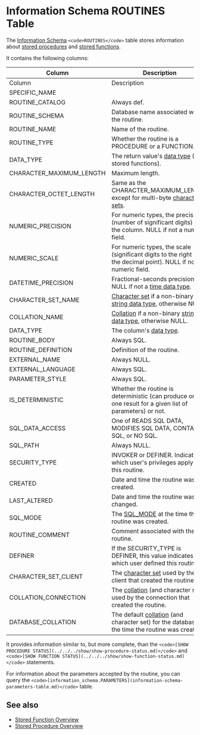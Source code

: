 
# Information Schema ROUTINES Table

The [Information Schema](../../../../../../mariadb-internals/information-schema-plugins-show-and-flush-statements.md) `<code>ROUTINES</code>` table stores information about [stored procedures](../../../../../../../server-usage/programming-customizing-mariadb/stored-routines/stored-procedures/README.md) and [stored functions](../../../../../../../server-usage/programming-customizing-mariadb/stored-routines/stored-functions/README.md).


It contains the following columns:



| Column | Description |
| --- | --- |
| Column | Description |
| SPECIFIC_NAME |  |
| ROUTINE_CATALOG | Always def. |
| ROUTINE_SCHEMA | Database name associated with the routine. |
| ROUTINE_NAME | Name of the routine. |
| ROUTINE_TYPE | Whether the routine is a PROCEDURE or a FUNCTION. |
| DATA_TYPE | The return value's [data type](../../../../../../data-types/data-types-overview/data-types-subcategory/data-types-dec.md) (for stored functions). |
| CHARACTER_MAXIMUM_LENGTH | Maximum length. |
| CHARACTER_OCTET_LENGTH | Same as the CHARACTER_MAXIMUM_LENGTH except for multi-byte [character sets](../../../../../../data-types/string-data-types/character-sets/README.md). |
| NUMERIC_PRECISION | For numeric types, the precision (number of significant digits) for the column. NULL if not a numeric field. |
| NUMERIC_SCALE | For numeric types, the scale (significant digits to the right of the decimal point). NULL if not a numeric field. |
| DATETIME_PRECISION | Fractional-seconds precision, or NULL if not a [time data type](../../../../../../data-types/date-and-time-data-types/README.md). |
| CHARACTER_SET_NAME | [Character set](../../../../../../data-types/string-data-types/character-sets/README.md) if a non-binary [string data type](../../../../../../data-types/string-data-types/README.md), otherwise NULL. |
| COLLATION_NAME | [Collation](../../../../../../data-types/string-data-types/character-sets/README.md) if a non-binary [string data type](../../../../../../data-types/string-data-types/README.md), otherwise NULL. |
| DATA_TYPE | The column's [data type](../../../../../../data-types/data-types-overview/data-types-subcategory/data-types-dec.md). |
| ROUTINE_BODY | Always SQL. |
| ROUTINE_DEFINITION | Definition of the routine. |
| EXTERNAL_NAME | Always NULL. |
| EXTERNAL_LANGUAGE | Always SQL. |
| PARAMETER_STYLE | Always SQL. |
| IS_DETERMINISTIC | Whether the routine is deterministic (can produce only one result for a given list of parameters) or not. |
| SQL_DATA_ACCESS | One of READS SQL DATA, MODIFIES SQL DATA, CONTAINS SQL, or NO SQL. |
| SQL_PATH | Always NULL. |
| SECURITY_TYPE | INVOKER or DEFINER. Indicates which user's privileges apply to this routine. |
| CREATED | Date and time the routine was created. |
| LAST_ALTERED | Date and time the routine was last changed. |
| SQL_MODE | The [SQL_MODE](../../../../../../../server-management/variables-and-modes/sql-mode.md) at the time the routine was created. |
| ROUTINE_COMMENT | Comment associated with the routine. |
| DEFINER | If the SECURITY_TYPE is DEFINER, this value indicates which user defined this routine. |
| CHARACTER_SET_CLIENT | The [character set](../../../../../../data-types/string-data-types/character-sets/README.md) used by the client that created the routine. |
| COLLATION_CONNECTION | The [collation](../../../../../../data-types/string-data-types/character-sets/README.md) (and character set) used by the connection that created the routine. |
| DATABASE_COLLATION | The default [collation](../../../../../../data-types/string-data-types/character-sets/README.md) (and character set) for the database, at the time the routine was created. |



It provides information similar to, but more complete, than the `<code>[SHOW PROCEDURE STATUS](../../../show/show-procedure-status.md)</code>` and `<code>[SHOW FUNCTION STATUS](../../../show/show-function-status.md)</code>` statements.


For information about the parameters accepted by the routine, you can query the `<code>[information_schema.PARAMETERS](information-schema-parameters-table.md)</code>` table.


## See also


* [Stored Function Overview](../../../../../../../server-usage/programming-customizing-mariadb/stored-routines/stored-functions/stored-function-overview.md)
* [Stored Procedure Overview](../../../../../../../server-usage/programming-customizing-mariadb/stored-routines/stored-procedures/stored-procedure-overview.md)

